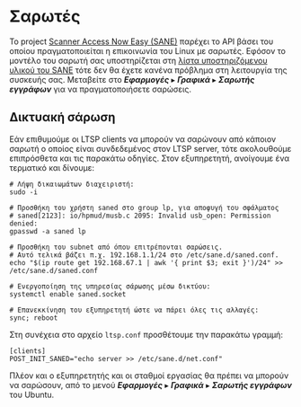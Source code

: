 # Σαρωτές

Το project [Scanner Access Now Easy (SANE)](http://www.sane-project.org/)
παρέχει το API βάσει του οποίου πραγματοποιείται η επικοινωνία του Linux με
σαρωτές. Εφόσον το μοντέλο του σαρωτή σας υποστηρίζεται στη [λίστα
υποστηριζόμενου υλικού του
SANE](http://www.sane-project.org/sane-supported-devices.html) τότε δεν θα
έχετε κανένα πρόβλημα στη λειτουργία της συσκευής σας. Μεταβείτε στο
***Εφαρμογές*** ▸ ***Γραφικά*** ▸ ***Σαρωτής εγγράφων*** για να
πραγματοποιήσετε σαρώσεις.

## Δικτυακή σάρωση

Εάν επιθυμούμε οι LTSP clients να μπορούν να σαρώνουν από κάποιον σαρωτή ο
οποίος είναι συνδεδεμένος στον LTSP server, τότε ακολουθούμε επιπρόσθετα και
τις παρακάτω οδηγίες. Στον εξυπηρετητή, ανοίγουμε ένα τερματικό και δίνουμε:

```shell
# Λήψη δικαιωμάτων διαχειριστή:
sudo -i

# Προσθήκη του χρήστη saned στο group lp, για αποφυγή του σφάλματος
# saned[2123]: io/hpmud/musb.c 2095: Invalid usb_open: Permission denied:
gpasswd -a saned lp

# Προσθήκη του subnet από όπου επιτρέπονται σαρώσεις.
# Αυτό τελικά βάζει π.χ. 192.168.1.1/24 στο /etc/sane.d/saned.conf.
echo "$(ip route get 192.168.67.1 | awk '{ print $3; exit }')/24" >> /etc/sane.d/saned.conf

# Ενεργοποίηση της υπηρεσίας σάρωσης μέσω δικτύου:
systemctl enable saned.socket

# Επανεκκίνηση του εξυπηρετητή ώστε να πάρει όλες τις αλλαγές:
sync; reboot
```

Στη συνέχεια στο αρχείο `ltsp.conf` προσθέτουμε την παρακάτω γραμμή:

```text title="/etc/ltsp/ltsp.conf"
[clients]
POST_INIT_SANED="echo server >> /etc/sane.d/net.conf"
```

Πλέον και ο εξυπηρετητής και οι σταθμοί εργασίας θα πρέπει να μπορούν να
σαρώσουν, από το μενού ***Εφαρμογές*** ▸ ***Γραφικά*** ▸ ***Σαρωτής εγγράφων***
του Ubuntu.
